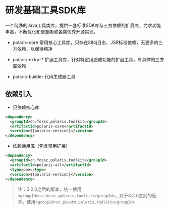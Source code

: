 # 研发基础工具SDK库

一个纯净的Java工具类库，提供一套标准SDK库与三方依赖的扩展库，力求功能丰富，不断优化和借鉴吸收各类优秀开源实现。


- polaris-core
  常用核心工具库，只存在Slf4j日志、JSR标准依赖，无更多的三方依赖，以保待纯净

- polaris-extra-*
  扩展工具库，针对特定用途或功能的扩展工具，有具体的三方库依赖

- polaris-builder
  代码生成器工具


## 依赖引入

- 只依赖核心库
```xml
<dependency>
  <groupId>cn.fossc.polaris.toolkit</groupId>
  <artifactId>polaris-core</artifactId>
  <version>${polaris-version}</version>
</dependency>
```

- 依赖通用库（包含常用扩展）
```xml
<dependency>
  <groupId>cn.fossc.polaris.toolkit</groupId>
  <artifactId>polaris-all</artifactId>
  <type>pom</type>
  <version>${polaris-version}</version>
</dependency>
```

> 注：3.2.0之后的版本，统一使用`<groupId>cn.fossc.polaris.toolkit</groupId>`，对于3.2.0之前的版本，使用`<groupId>cn.pivoto.polaris.toolkit</groupId>`
